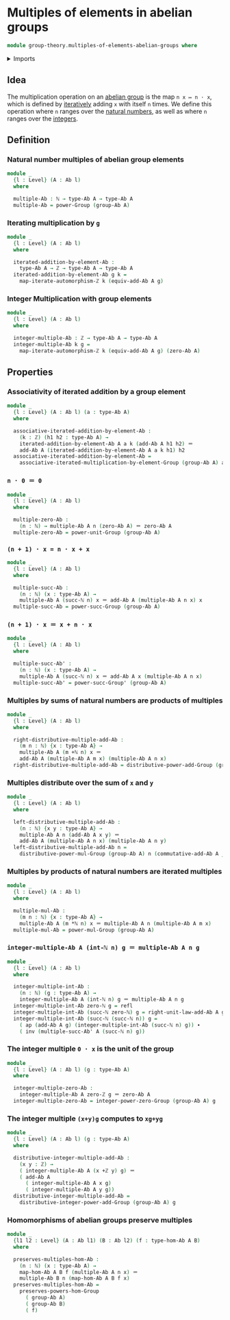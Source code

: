 # Multiples of elements in abelian groups

```agda
module group-theory.multiples-of-elements-abelian-groups where
```

<details><summary>Imports</summary>

```agda
open import elementary-number-theory.addition-integers
open import elementary-number-theory.addition-natural-numbers
open import elementary-number-theory.integers
open import elementary-number-theory.multiplication-natural-numbers
open import elementary-number-theory.natural-numbers

open import foundation.action-on-identifications-functions
open import foundation.coproduct-types
open import foundation.dependent-pair-types
open import foundation.identity-types
open import foundation.iterating-automorphisms
open import foundation.universe-levels

open import group-theory.abelian-groups
open import group-theory.groups
open import group-theory.homomorphisms-abelian-groups
open import group-theory.powers-of-elements-groups

open import structured-types.initial-pointed-type-equipped-with-automorphism
```

</details>

## Idea

The multiplication operation on an
[abelian group](group-theory.abelian-groups.md) is the map `n x ↦ n · x`, which
is defined by [iteratively](foundation.iterating-functions.md) adding `x` with
itself `n` times. We define this operation where `n` ranges over the
[natural numbers](elementary-number-theory.natural-numbers.md), as well as where
`n` ranges over the [integers](elementary-number-theory.integers.md).

## Definition

### Natural number multiples of abelian group elements

```agda
module _
  {l : Level} (A : Ab l)
  where

  multiple-Ab : ℕ → type-Ab A → type-Ab A
  multiple-Ab = power-Group (group-Ab A)
```

### Iterating multiplication by `g`

```agda
module _
  {l : Level} (A : Ab l)
  where

  iterated-addition-by-element-Ab :
    type-Ab A → ℤ → type-Ab A → type-Ab A
  iterated-addition-by-element-Ab g k =
    map-iterate-automorphism-ℤ k (equiv-add-Ab A g)
```

### Integer Multiplication with group elements

```agda
module _
  {l : Level} (A : Ab l)
  where

  integer-multiple-Ab : ℤ → type-Ab A → type-Ab A
  integer-multiple-Ab k g =
    map-iterate-automorphism-ℤ k (equiv-add-Ab A g) (zero-Ab A)
```

## Properties

### Associativity of iterated addition by a group element

```agda
module _
  {l : Level} (A : Ab l) (a : type-Ab A)
  where

  associative-iterated-addition-by-element-Ab :
    (k : ℤ) (h1 h2 : type-Ab A) →
    iterated-addition-by-element-Ab A a k (add-Ab A h1 h2) ＝
    add-Ab A (iterated-addition-by-element-Ab A a k h1) h2
  associative-iterated-addition-by-element-Ab =
    associative-iterated-multiplication-by-element-Group (group-Ab A) a
```

### `n · 0 ＝ 0`

```agda
module _
  {l : Level} (A : Ab l)
  where

  multiple-zero-Ab :
    (n : ℕ) → multiple-Ab A n (zero-Ab A) ＝ zero-Ab A
  multiple-zero-Ab = power-unit-Group (group-Ab A)
```

### `(n + 1) · x = n · x + x`

```agda
module _
  {l : Level} (A : Ab l)
  where

  multiple-succ-Ab :
    (n : ℕ) (x : type-Ab A) →
    multiple-Ab A (succ-ℕ n) x ＝ add-Ab A (multiple-Ab A n x) x
  multiple-succ-Ab = power-succ-Group (group-Ab A)
```

### `(n + 1) · x ＝ x + n · x`

```agda
module _
  {l : Level} (A : Ab l)
  where

  multiple-succ-Ab' :
    (n : ℕ) (x : type-Ab A) →
    multiple-Ab A (succ-ℕ n) x ＝ add-Ab A x (multiple-Ab A n x)
  multiple-succ-Ab' = power-succ-Group' (group-Ab A)
```

### Multiples by sums of natural numbers are products of multiples

```agda
module _
  {l : Level} (A : Ab l)
  where

  right-distributive-multiple-add-Ab :
    (m n : ℕ) {x : type-Ab A} →
    multiple-Ab A (m +ℕ n) x ＝
    add-Ab A (multiple-Ab A m x) (multiple-Ab A n x)
  right-distributive-multiple-add-Ab = distributive-power-add-Group (group-Ab A)
```

### Multiples distribute over the sum of `x` and `y`

```agda
module _
  {l : Level} (A : Ab l)
  where

  left-distributive-multiple-add-Ab :
    (n : ℕ) {x y : type-Ab A} →
    multiple-Ab A n (add-Ab A x y) ＝
    add-Ab A (multiple-Ab A n x) (multiple-Ab A n y)
  left-distributive-multiple-add-Ab n =
    distributive-power-mul-Group (group-Ab A) n (commutative-add-Ab A _ _)
```

### Multiples by products of natural numbers are iterated multiples

```agda
module _
  {l : Level} (A : Ab l)
  where

  multiple-mul-Ab :
    (m n : ℕ) {x : type-Ab A} →
    multiple-Ab A (m *ℕ n) x ＝ multiple-Ab A n (multiple-Ab A m x)
  multiple-mul-Ab = power-mul-Group (group-Ab A)
```

### `integer-multiple-Ab A (int-ℕ n) g ＝ multiple-Ab A n g`

```agda
module _
  {l : Level} (A : Ab l)
  where

  integer-multiple-int-Ab :
    (n : ℕ) (g : type-Ab A) →
    integer-multiple-Ab A (int-ℕ n) g ＝ multiple-Ab A n g
  integer-multiple-int-Ab zero-ℕ g = refl
  integer-multiple-int-Ab (succ-ℕ zero-ℕ) g = right-unit-law-add-Ab A g
  integer-multiple-int-Ab (succ-ℕ (succ-ℕ n)) g =
    ( ap (add-Ab A g) (integer-multiple-int-Ab (succ-ℕ n) g)) ∙
    ( inv (multiple-succ-Ab' A (succ-ℕ n) g))
```

### The integer multiple `0 · x` is the unit of the group

```agda
module _
  {l : Level} (A : Ab l) (g : type-Ab A)
  where

  integer-multiple-zero-Ab :
    integer-multiple-Ab A zero-ℤ g ＝ zero-Ab A
  integer-multiple-zero-Ab = integer-power-zero-Group (group-Ab A) g
```

### The integer multiple `(x+y)g` computes to `xg+yg`

```agda
module _
  {l : Level} (A : Ab l) (g : type-Ab A)
  where

  distributive-integer-multiple-add-Ab :
    (x y : ℤ) →
    ( integer-multiple-Ab A (x +ℤ y) g) ＝
    ( add-Ab A
      ( integer-multiple-Ab A x g)
      ( integer-multiple-Ab A y g))
  distributive-integer-multiple-add-Ab =
    distributive-integer-power-add-Group (group-Ab A) g
```

### Homomorphisms of abelian groups preserve multiples

```agda
module _
  {l1 l2 : Level} (A : Ab l1) (B : Ab l2) (f : type-hom-Ab A B)
  where

  preserves-multiples-hom-Ab :
    (n : ℕ) (x : type-Ab A) →
    map-hom-Ab A B f (multiple-Ab A n x) ＝
    multiple-Ab B n (map-hom-Ab A B f x)
  preserves-multiples-hom-Ab =
    preserves-powers-hom-Group
      ( group-Ab A)
      ( group-Ab B)
      ( f)
```
